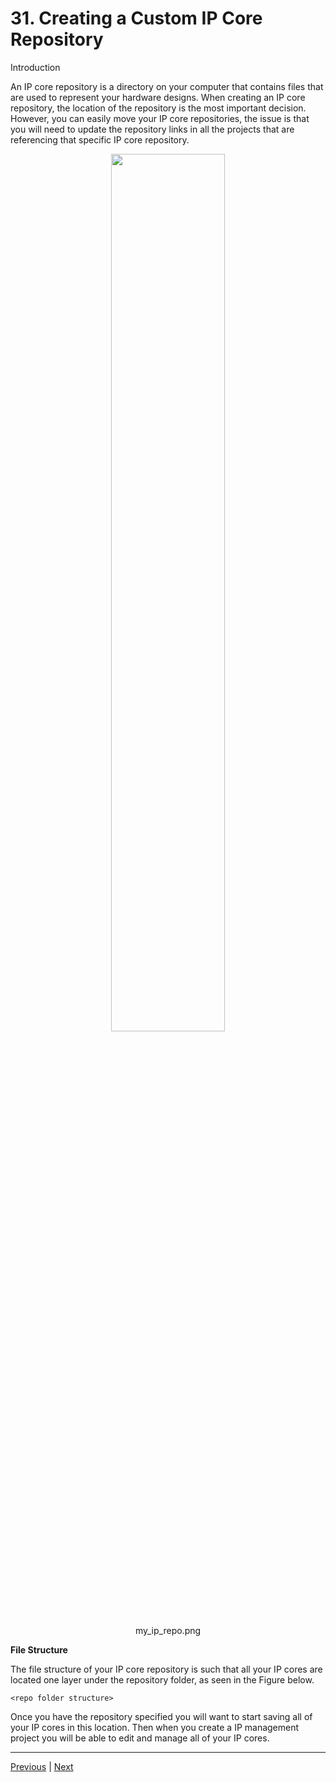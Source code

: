 # 31. Creating a Custom IP Core Repository

Introduction

An IP core repository is a directory on your computer that contains files that are used to represent your hardware designs. When creating an IP core repository, the location of the repository is the most important decision. However, you can easily move your IP core repositories, the issue is that you will need to update the repository links in all the projects that are referencing that specific IP core repository.

<p align="center" >
    <img src="https://rfpga.s3.us-west-1.amazonaws.com/Learn-Vivado-from-Top-to-Bottom_Your-Complete-Guide/my_ip_repo.png" width="60%" > 
    <p align="center">my_ip_repo.png</p>
</p>

**File Structure**

The file structure of your IP core repository is such that all your IP cores are located one layer under the repository folder, as seen in the Figure below.

`<repo folder structure>`

Once you have the repository specified you will want to start saving all of your IP cores in this location. Then when you create a IP management project you will be able to edit and manage all of your IP cores.


---

[Previous](./30_Customizing-IP-Cores.md) | [Next](./32_IP-Core-Repository-Directory-Structure.md)
